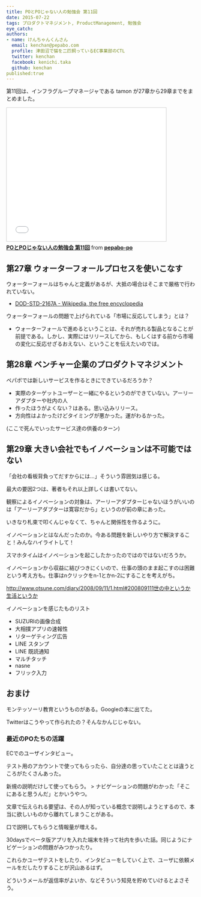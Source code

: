 ```yaml
---
title: POとPOじゃない人の勉強会 第11回
date: 2015-07-22
tags: プロダクトマネジメント, ProductManagement, 勉強会
eye_catch:
authors:
- name: けんちゃんくんさん
  email: kenchan@pepabo.com
  profile: 津田沼で猫を二匹飼っているEC事業部のCTL
  twitter: kenchan
  facebook: kenichi.taka
  github: kenchan
published:true
---
```

第11回は、インフラグループマネージャである tamon が27章から29章までをまとめました。

<iframe src="//www.slideshare.net/slideshow/embed_code/key/rWMbxY59MN88oO" width="425" height="355" frameborder="0" marginwidth="0" marginheight="0" scrolling="no" style="border:1px solid #CCC; border-width:1px; margin-bottom:5px; max-width: 100%;" allowfullscreen> </iframe> <div style="margin-bottom:5px"> <strong> <a href="//www.slideshare.net/pepabo-po/popo-11" title="POとPOじゃない人の勉強会 第11回" target="_blank">POとPOじゃない人の勉強会 第11回</a> </strong> from <strong><a href="//www.slideshare.net/pepabo-po" target="_blank">pepabo-po</a></strong> </div>

## 第27章 ウォーターフォールプロセスを使いこなす

ウォーターフォールはちゃんと定義があるが、大抵の場合はそこまで厳格で行われていない。

- [DOD-STD-2167A - Wikipedia, the free encyclopedia](https://en.wikipedia.org/wiki/DOD-STD-2167A)

ウォーターフォールの問題で上げられている「市場に反応してしまう」とは？
- ウォーターフォールで進めるということは、それが売れる製品となることが前提である。しかし、実際にはリリースしてから、もしくはする前から市場の変化に反応せざるおえない、ということを伝えたいのでは。

## 第28章 ベンチャー企業のプロダクトマネジメント

ペパボでは新しいサービスを作るときにできているだろうか？

- 実際のターゲットユーザーと一緒にやるというのができていない。アーリーアダプターや社内の人
- 作ったほうがよくない？はある。思い込みリリース。
- 方向性はよかったけどタイミングが悪かった。運がわるかった。

(ここで死んでいったサービス達の供養のターン)

## 第29章 大きい会社でもイノベーションは不可能ではない

「会社の看板背負ってだすからには…」そういう雰囲気は感じる。

最大の要因2つは、著者もそれ以上詳しくは書いてない。

観察によるイノベーションの対象は、アーリーアダプターじゃないほうがいいのは「アーリーアダプターは寛容だから」というのが前の章にあった。

いきなり札束で叩くんじゃなくて、ちゃんと関係性を作るように。

イノベーションとはなんだったのか。今ある問題を新しいやり方で解決すること！みんなハイライトして！

スマホタイムはイノベーションを起こしたかったのではのではないだろうか。

イノベーションから収益に結びつきにくいので、仕事の頭のまま起こすのは困難という考え方も。仕事はnクリックをn-1とかn-2にすることを考えがち。

http://www.otsune.com/diary/2008/09/11/1.html#200809111世の中というか生活というか

イノベーションを感じたものリスト

- SUZURIの画像合成
- 大相撲アプリの速報性
- リターゲティング広告
- LINE スタンプ
- LINE 既読通知
- マルチタッチ
- nasne
- フリック入力

## おまけ

モンテッソーリ教育というものがある。Googleの本に出てた。

Twitterはこうやって作られたの？そんなかんじじゃない。

### 最近のPOたちの活躍

ECでのユーザインタビュー。

テスト用のアカウントで使ってもらったら、自分達の思っていたこととは違うところがたくさんあった。

新規の説明だけして使ってもらう。 > ナビゲーションの問題がわかった「そこにあると思うんだ」とかいうやつ。

文章で伝えられる要望は、その人が知っている概念で説明しようとするので、本当に欲しいものから離れてしまうことがある。

口で説明してもらうと情報量が増える。

30daysでベータ版アプリを入れた端末を持って社内を歩いた話。同じようにナビゲーションの問題がみつかったり。

これらかユーザテストをしたり、インタビューをしていく上で、ユーザに依頼メールをだしたりすることが沢山あるはず。

どういうメールが返信率がよいか、などそういう知見を貯めていけるとよさそう。
